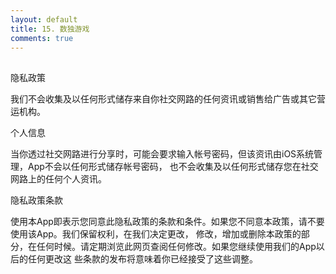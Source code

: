 ```yaml
---
layout: default
title: 15. 数独游戏
comments: true
---
```

##
隐私政策

我们不会收集及以任何形式储存来自你社交网路的任何资讯或销售给广告或其它营运机构。

个人信息

当你透过社交网路进行分享时，可能会要求输入帐号密码，但该资讯由iOS系统管理，App不会以任何形式储存帐号密码，
也不会收集及以任何形式储存您在社交网路上的任何个人资讯。


隐私政策条款

使用本App即表示您同意此隐私政策的条款和条件。如果您不同意本政策，请不要使用该App。我们保留权利，在我们决定更改，
修改，增加或删除本政策的部分，在任何时候。请定期浏览此网页查阅任何修改。如果您继续使用我们的App以后的任何更改这
些条款的发布将意味着你已经接受了这些调整。
